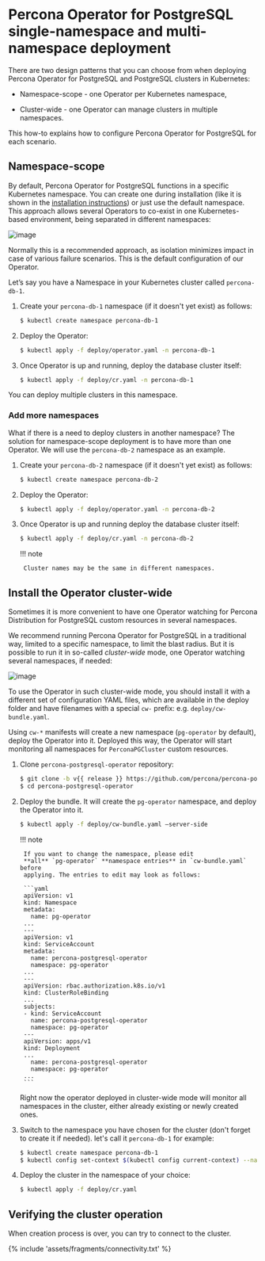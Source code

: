 # Percona Operator for PostgreSQL single-namespace and multi-namespace deployment

There are two design patterns that you can choose from when deploying Percona Operator for PostgreSQL and PostgreSQL clusters in Kubernetes:

* Namespace-scope - one Operator per Kubernetes namespace,

* Cluster-wide - one Operator can manage clusters in multiple namespaces.

This how-to explains how to configure Percona Operator for PostgreSQL for each scenario.

## Namespace-scope

By default, Percona Operator for PostgreSQL functions in a specific Kubernetes namespace. You can
create one during installation (like it is shown in the
[installation instructions](kubernetes.md#install-kubernetes)) or just use the default namespace. This approach allows several Operators to co-exist in one Kubernetes-based environment, being separated in different namespaces:

![image](assets/images/cluster-wide-1.svg)

Normally this is a recommended approach, as isolation minimizes impact in case of various failure scenarios. This is the default configuration of our Operator.

Let’s say you have a Namespace in your Kubernetes cluster called `percona-db-1`.

1. Create your `percona-db-1` namespace (if it doesn't yet exist) as follows:

    ``` {.bash data-prompt="$" }
    $ kubectl create namespace percona-db-1
    ```

2. Deploy the Operator:

    ``` {.bash data-prompt="$" }
    $ kubectl apply -f deploy/operator.yaml -n percona-db-1
    ```

3. Once Operator is up and running, deploy the database cluster itself:

    ``` {.bash data-prompt="$" }
    $ kubectl apply -f deploy/cr.yaml -n percona-db-1
    ```

You can deploy multiple clusters in this namespace.

### Add more namespaces

What if there is a need to deploy clusters in another namespace? The solution for namespace-scope deployment is to have more than one Operator. We will use the `percona-db-2` namespace as an example.

1. Create your `percona-db-2` namespace (if it doesn't yet exist) as follows:

    ``` {.bash data-prompt="$" }
    $ kubectl create namespace percona-db-2
    ```

2. Deploy the Operator:

    ``` {.bash data-prompt="$" }
    $ kubectl apply -f deploy/operator.yaml -n percona-db-2
    ```

3. Once Operator is up and running deploy the database cluster itself:

    ``` {.bash data-prompt="$" }
    $ kubectl apply -f deploy/cr.yaml -n percona-db-2
    ```

    !!! note

        Cluster names may be the same in different namespaces.

## Install the Operator cluster-wide

Sometimes it is more convenient to have one Operator watching for
Percona Distribution for PostgreSQL custom resources in several namespaces.

We recommend running Percona Operator for PostgreSQL in a traditional way,
limited to a specific namespace, to limit the blast radius. But it is possible
to run it in so-called *cluster-wide* mode, one Operator watching several
namespaces, if needed:

![image](assets/images/cluster-wide-2.svg)

To use the Operator in such cluster-wide mode, you should install it with a
different set of configuration YAML files, which are available in the deploy
folder and have filenames with a special `cw-` prefix: e.g.
`deploy/cw-bundle.yaml`.

Using `cw-*` manifests will create a new namespace (`pg-operator` by default),
deploy the Operator into it. Deployed this way, the Operator will start
monitoring all namespaces for `PerconaPGCluster` custom resources.

1. Clone `percona-postgresql-operator` repository:

    ``` {.bash data-prompt="$" }
    $ git clone -b v{{ release }} https://github.com/percona/percona-postgresql-operator
    $ cd percona-postgresql-operator
    ```

2. Deploy the bundle. It will create the `pg-operator` namespace, and deploy the
    Operator into it.

    ``` {.bash data-prompt="$" }
    $ kubectl apply -f deploy/cw-bundle.yaml –server-side
    ```

    !!! note

        If you want to change the namespace, please edit
        **all** `pg-operator` **namespace entries** in `cw-bundle.yaml` before
        applying. The entries to edit may look as follows:

        ```yaml
        apiVersion: v1
        kind: Namespace
        metadata:
          name: pg-operator
        ...
        ---
        apiVersion: v1
        kind: ServiceAccount
        metadata:
          name: percona-postgresql-operator
          namespace: pg-operator
        ...
        ---
        apiVersion: rbac.authorization.k8s.io/v1
        kind: ClusterRoleBinding
        ...
        subjects:
        - kind: ServiceAccount
          name: percona-postgresql-operator
          namespace: pg-operator
        ---
        apiVersion: apps/v1
        kind: Deployment
        ...
          name: percona-postgresql-operator
          namespace: pg-operator
        ...
        ```

    Right now the operator deployed in cluster-wide mode will monitor all
    namespaces in the cluster, either already existing or newly created ones.

3. Switch to the namespace you have chosen for the cluster (don't forget to
    create it if needed). let's call it `percona-db-1` for example:
    
    ``` {.bash data-prompt="$" }
    $ kubectl create namespace percona-db-1
    $ kubectl config set-context $(kubectl config current-context) --namespace=percona-db-1
    ```
    
4.  Deploy the cluster in the namespace of your choice:

    ``` {.bash data-prompt="$" }
    $ kubectl apply -f deploy/cr.yaml
    ```

## Verifying the cluster operation

When creation process is over, you can try to connect to the cluster.

{% include 'assets/fragments/connectivity.txt' %}


